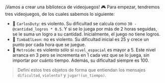 ¡Vamos a crear una biblioteca de videojuegos! :video_game: Para empezar, tendremos tres videojuegos, de los cuales sabemos lo siguiente: 

* :gun: `CarlosDuty`: es violento. Su dificultad se calcula como `30 - @cantidad_logros * 0.5`. Y si se lo juega por más de 2 horas seguidas, se le suma un logro a su cantidad. Inicialmente, el juego no tiene logros.
* :tiger: `TimbaElLeon`: no es violento. Su dificultad inicial es 25 y crece un punto por cada hora que se juegue.
* :space_invader: `Metroide`: es violento sólo si `nivel_espacial` es mayor a 5. Este nivel arranca en 3 pero se incrementa en 1 cada vez que se lo juega, sin importar por cuánto tiempo. Además, su dificultad siempre es 100.

> Definí estos tres objetos de forma que entiendan los mensajes `dificultad`, `violento?` y `jugar!(un_tiempo)`.
